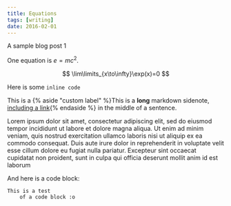 ```yaml
---
title: Equations
tags: [writing]
date: 2016-02-01
---
```


A sample blog post 1

One equation is $​e=mc^2$.

$$
\lim\limits_{x\to\infty}\exp(x)=0
$$

Here is some `inline code`

This is a {% aside "custom label" %}This is a **long** markdown sidenote, [including a link](https://www.example.com){% endaside %} in the middle of a sentence.

Lorem ipsum dolor sit amet, consectetur adipiscing elit, sed do eiusmod tempor incididunt ut labore et dolore magna aliqua. Ut enim ad minim veniam, quis nostrud exercitation ullamco laboris nisi ut aliquip ex ea commodo consequat. Duis aute irure dolor in reprehenderit in voluptate velit esse cillum dolore eu fugiat nulla pariatur. Excepteur sint occaecat cupidatat non proident, sunt in culpa qui officia deserunt mollit anim id est laborum

And here is a code block:

```
This is a test
    of a code block :o
```
